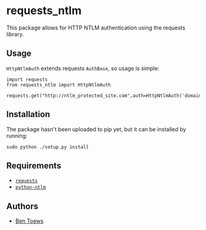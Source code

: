 # requests_ntlm

This package allows for HTTP NTLM authentication using the requests library.

## Usage

`HttpNtlmAuth` extends requests `AuthBase`, so usage is simple:

    import requests
    from requests_ntlm import HttpNtlmAuth

    requests.get("http://ntlm_protected_site.com",auth=HttpNtlmAuth('domain\\username','password'))

## Installation

The package hasn't been uploaded to pip yet, but it can be installed by running:

    sudo python ./setup.py install

## Requirements

- [`requests`](https://github.com/kennethreitz/requests/)
- [`python-ntlm`](http://code.google.com/p/python-ntlm/)

## Authors

- [Ben Toews](https://github.com/mastahyeti)
